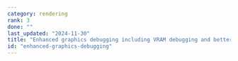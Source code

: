 ```yaml
---
category: rendering
rank: 3
done: ""
last_updated: "2024-11-30"
title: "Enhanced graphics debugging including VRAM debugging and better information from the current profiler"
id: "enhanced-graphics-debugging"
---
```

